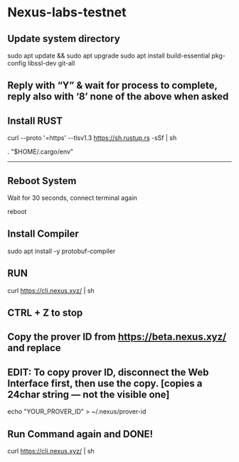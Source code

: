 # Nexus-labs-testnet

Update system directory
----------------------------------------

sudo apt update && sudo apt upgrade
sudo apt install build-essential pkg-config libssl-dev git-all



Reply with “Y” & wait for process to complete, reply also with ‘8’ none of the above when asked
----------------------------------------------------------------------------------------------------




Install RUST
-------------------------------------------------------------------------------

curl --proto '=https' --tlsv1.3 https://sh.rustup.rs -sSf | sh


. "$HOME/.cargo/env"

------------------------------------------------------------------------------





Reboot System
--------------

Wait for 30 seconds, connect terminal again

reboot





Install Compiler
-------------------------------

sudo apt install -y protobuf-compiler





RUN
----------

curl https://cli.nexus.xyz/ | sh





CTRL + Z to stop
---------------------





Copy the prover ID from https://beta.nexus.xyz/ and replace
-----------------------------------------------------------





EDIT: To copy prover ID, disconnect the Web Interface first, then use the copy. [copies a 24char string — not the visible one]
--------------------------------------------------------------------------------------------------------------------------------

echo "YOUR_PROVER_ID" > ~/.nexus/prover-id





Run Command again and DONE!
----------------------------

curl https://cli.nexus.xyz/ | sh
